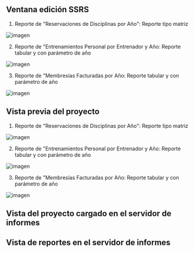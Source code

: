 ## Ventana edición SSRS
1) Reporte de "Reservaciones de Disciplinas por Año": Reporte tipo matriz

![imagen](https://github.com/user-attachments/assets/3c45e79d-87af-4aac-a78c-e61d8cd72d9c)

2) Reporte de "Entrenamientos Personal por Entrenador y Año: Reporte tabular y con parámetro de año

![imagen](https://github.com/user-attachments/assets/e0273c1f-f63f-4a7a-9d8c-770038592ef2)

3) Reporte de "Membresías Facturadas por Año: Reporte tabular y con parámetro de año

![imagen](https://github.com/user-attachments/assets/dd3e97ef-bc98-4b9d-9a73-dd2a29eed799)

## Vista previa del proyecto
1) Reporte de "Reservaciones de Disciplinas por Año": Reporte tipo matriz

![imagen](https://github.com/user-attachments/assets/9828de09-f23b-4adc-960a-b69dedfe5005)

2) Reporte de "Entrenamientos Personal por Entrenador y Año: Reporte tabular y con parámetro de año

![imagen](https://github.com/user-attachments/assets/472102ec-476e-489f-92f1-9f17b5358ef3)

3) Reporte de "Membresías Facturadas por Año: Reporte tabular y con parámetro de año

![imagen](https://github.com/user-attachments/assets/6ab0555f-5b91-4e4d-a1e3-4cf39352bb66)

## Vista del proyecto cargado en el servidor de informes


## Vista de reportes en el servidor de informes

